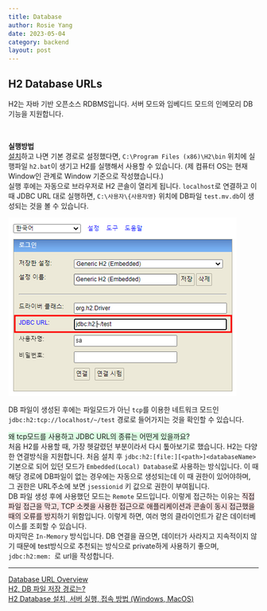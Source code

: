 ```yaml
---
title: Database
author: Rosie Yang
date: 2023-05-04
category: backend
layout: post
---
```


## H2 Database URLs
H2는 자바 기반 오픈소스 RDBMS입니다. 서버 모드와 임베디드 모드의 인메모리 DB 기능을 지원합니다.

<br>

**실행방법**  
[설치](https://www.h2database.com/html/main.html)하고 나면 기본 경로로 설정했다면, ```C:\Program Files (x86)\H2\bin``` 위치에 실행파일 ```h2.bat```이 생기고 H2를 실행해서 사용할 수 있습니다. (제 컴퓨터 OS는 현재 Window인 관계로 Window 기준으로 작성했습니다.)  
실행 후에는 자동으로 브라우저로 H2 콘솔이 열리게 됩니다. ```localhost```로 연결하고 이 때 JDBC URL 대로 실행하면, ```C:\사용자\{사용자명}``` 위치에 DB파일 ```test.mv.db```이 생성되는 것을 볼 수 있습니다.

![h2_console.png](/assets/gitbook/post_images/db/h2_console.png)

DB 파일이 생성된 후에는 파일모드가 아닌 ```tcp```를 이용한 네트워크 모드인 ```jdbc:h2:tcp://localhost/~/test``` 경로로 들어가지는 것을 확인할 수 있습니다.

<span style="background-color:#DCFFE4">왜 tcp모드를 사용하고 JDBC URL의 종류는 어떤게 있을까요?</span>  
처음 H2를 사용할 때, 가장 헷갈렸던 부분이라서 다시 톺아보기로 했습니다. H2는 다양한 연결방식을 지원합니다. 처음 설치 후 ```jdbc:h2:[file:][<path>]<databaseName>``` 기본으로 되어 있던 모드가 ```Embedded(Local) Database```로 사용하는 방식입니다. 이 때 해당 경로에 DB파일이 없는 경우에는 자동으로 생성되는데 이 때 권한이 있어야하며, 그 권한은 URL주소에 보면 ```jsessionid``` 키 값으로 권한이 부여됩니다.  
DB 파일 생성 후에 사용했던 모드는 ```Remote``` 모드입니다. 이렇게 접근하는 이유는 <span style="background-color:#FFE6E6">직접 파일 접근을 막고, TCP 소켓을 사용한 접근으로 애플리케이션과 콘솔이 동시 접근했을 때의 오류를 방지</span>하기 위함입니다. 이렇게 하면, 여러 명의 클라이언트가 같은 데이터베이스를 조회할 수 있습니다.     
마지막은 ```In-Memory``` 방식입니다. DB 연결을 끊으면, 데이터가 사라지고 지속적이지 않기 때문에 test방식으로 추천되는 방식으로 private하게 사용하기 좋으며, ```jdbc:h2:mem: ```로 url을 작성합니다.

****
[Database URL Overview](https://h2database.com/html/features.html#database_url)  
[H2, DB 파일 저장 경로는?](http://1042102.blogspot.com/2019/07/h2-db.html)  
[H2 Database 설치, 서버 실행, 접속 방법 (Windows, MacOS)](https://atoz-develop.tistory.com/entry/H2-Database-%EC%84%A4%EC%B9%98-%EC%84%9C%EB%B2%84-%EC%8B%A4%ED%96%89-%EC%A0%91%EC%86%8D-%EB%B0%A9%EB%B2%95)